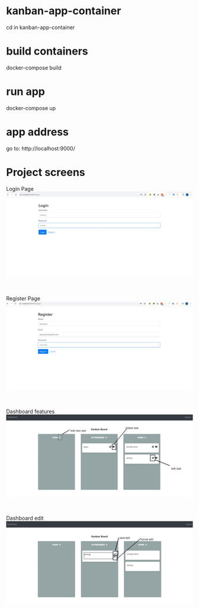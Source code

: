 # kanban-app-container
cd in kanban-app-container

# build containers
docker-compose build

# run app
docker-compose up

# app address
go to: http://localhost:9000/

# Project screens
Login Page
![alt text](https://github.com/SenecaX/kanban-app-container/blob/master/images/part1.JPG?raw=true)

&nbsp;&nbsp;

Register Page
![alt text](https://github.com/SenecaX/kanban-app-container/blob/master/images/part2.JPG?raw=true)

&nbsp;&nbsp;

Dashboard features
![alt text](https://github.com/SenecaX/kanban-app-container/blob/master/images/part3.jpg?raw=true)

&nbsp;&nbsp;

Dashboard edit
![alt text](https://github.com/SenecaX/kanban-app-container/blob/master/images/part4.jpg?raw=true)
